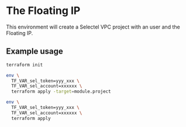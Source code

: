 # The Floating IP

This environment will create a Selectel VPC project with an user and the Floating IP.

## Example usage

```sh
terraform init

env \
  TF_VAR_sel_token=yyy_xxx \
  TF_VAR_sel_account=xxxxxx \
  terraform apply -target=module.project

env \
  TF_VAR_sel_token=yyy_xxx \
  TF_VAR_sel_account=xxxxxx \
  terraform apply
```
